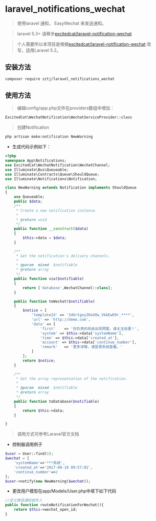 # laravel_notifications_wechat>使用laravel 通知， EasyWechat 来发送通知。>laravel 5.3+ 请移步[excitedcat/laravel-notification-wechat](https://github.com/excitedcat/laravel-notification-wechat)>个人需要所以本项目是根据[excitedcat/laravel-notification-wechat](https://github.com/excitedcat/laravel-notification-wechat) 改写，适用Laravel 5.2。## 安装方法````bashcomposer require zztj/laravel_notifications_wechat````## 使用方法> 编辑config/app.php文件在providers数组中增加：````bashExcitedCat\WechatNotification\WechatServiceProvider::class````> 创建Notification````bashphp artisan make:notification NewWarning````* 生成代码示例如下：````php<?phpnamespace App\Notifications;use ExcitedCat\WechatNotification\WechatChannel;use Illuminate\Bus\Queueable;use Illuminate\Contracts\Queue\ShouldQueue;use Illuminate\Notifications\Notification;class NewWarning extends Notification implements ShouldQueue{    use Queueable;    public $data;    /**     * Create a new notification instance.     *     * @return void     */    public function __construct($data)    {        $this->data = $data;    }    /**     * Get the notification's delivery channels.     *     * @param  mixed  $notifiable     * @return array     */    public function via($notifiable)    {        return ['database',WechatChannel::class];    }    public function toWechat($notifiable)    {        $notice = [            'templateId' => '3dUrtgoyZOoX0w_VkbEwD9r_****',            'url' => 'http://demo.com',            'data' => [                'first'    => '你负责的系统出现预警，请关注处理！',                'system' => $this->data['systemName'],                'time' => $this->data['created_at'],                'account' => $this->data['continue_number'],                'remark'   => '更多详情，请登录系统查看。'            ]        ];        return $notice;    }	/**	 * Get the array representation of the notification.	 *	 * @param  mixed  $notifiable	 * @return array	 */	public function toDatabase($notifiable)	{		return $this->data;	}}````> 调用方式可参考Laravel官方文档* 控制器调用例子````php$user = User::find(1);$wechat = [    'systemName'=>'***系统',    'created_at'=>'2017-08-10 09:57:02',    'continue_number'=>2];$user->notify(new NewWarning($wechat));````* 更改用户模型在app/Models/User.php中填下如下代码````php//定义微信通知收件人public function routeNotificationForWechat(){   	return $this->wechat_open_id;}````
